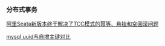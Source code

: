 ### 分布式事务


[阿里Seata新版本终于解决了TCC模式的幂等、悬挂和空回滚问题](https://blog.csdn.net/weixin_57907028/article/details/125372561?spm=1001.2101.3001.6661.1&utm_medium=distribute.pc_relevant_t0.none-task-blog-2%7Edefault%7ECTRLIST%7EPaidSort-1-125372561-blog-115683095.235%5Ev43%5Epc_blog_bottom_relevance_base1&depth_1-utm_source=distribute.pc_relevant_t0.none-task-blog-2%7Edefault%7ECTRLIST%7EPaidSort-1-125372561-blog-115683095.235%5Ev43%5Epc_blog_bottom_relevance_base1&utm_relevant_index=1)

[mysql uuid与自增主键对比](https://blog.csdn.net/weixin_57907028/article/details/125689912?spm=1001.2101.3001.6650.14&utm_medium=distribute.pc_relevant.none-task-blog-2%7Edefault%7EBLOGCOLUMN%7Edefault-14-125689912-blog-125372561.235%5Ev43%5Epc_blog_bottom_relevance_base1&depth_1-utm_source=distribute.pc_relevant.none-task-blog-2%7Edefault%7EBLOGCOLUMN%7Edefault-14-125689912-blog-125372561.235%5Ev43%5Epc_blog_bottom_relevance_base1&utm_relevant_index=21)
